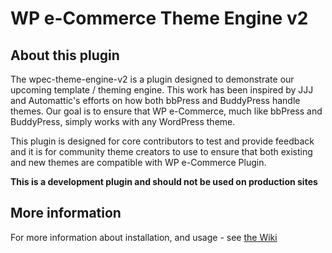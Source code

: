 # WP e-Commerce Theme Engine v2

## About this plugin
The wpec-theme-engine-v2 is a plugin designed to demonstrate our upcoming template / theming engine. This work has been inspired by JJJ and Automattic's efforts on how both bbPress and BuddyPress handle themes. Our goal is to ensure that WP e-Commerce, much like bbPress and BuddyPress, simply works with any WordPress theme.

This plugin is designed for core contributors to test and provide feedback and it is for community theme creators to use to ensure that both existing and new themes are compatible with WP e-Commerce Plugin.

 __This is a development plugin and should not be used on production sites__

## More information
For more information about installation, and usage - see [the Wiki](https://github.com/wp-e-commerce/wpec-theme-engine-v2/wiki)


